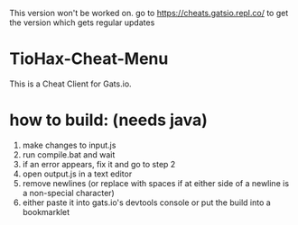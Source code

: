 This version won't be worked on.
go to https://cheats.gatsio.repl.co/ to get the version which gets regular updates

# TioHax-Cheat-Menu
This is a Cheat Client for Gats.io.

# how to build: (needs java)
1) make changes to input.js
2) run compile.bat and wait
3) if an error appears, fix it and go to step 2
4) open output.js in a text editor
5) remove newlines (or replace with spaces if at either side of a newline is a non-special character)
6) either paste it into gats.io's devtools console or put the build into a bookmarklet
